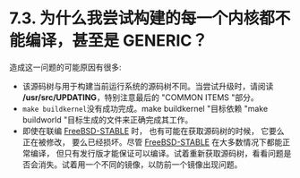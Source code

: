 # 7.3. 为什么我尝试构建的每一个内核都不能编译，甚至是 GENERIC？

造成这一问题的可能原因有很多:

- 该源码树与用于构建当前运行系统的源码树不同。当尝试升级时，请阅读 **/usr/src/UPDATING**，特别注意最后的 "COMMON ITEMS "部分。
- `make buildkernel`没有成功完成。make buildkernel "目标依赖 "make buildworld "目标生成的文件来正确完成其工作。
- 即使在联编 [FreeBSD-STABLE](https://docs.freebsd.org/en/books/faq/#stable) 时， 也有可能在获取源码树的时候， 它要么正在被修改， 要么已经损坏。尽管 [FreeBSD-STABLE](https://docs.freebsd.org/en/books/faq/#stable) 在大多数情况下都能正常编译， 但只有发行版才能保证可以编译。试着重新获取源码树，看看问题是否会消失。试着用一个不同的镜像，以防前一个镜像出现问题。
